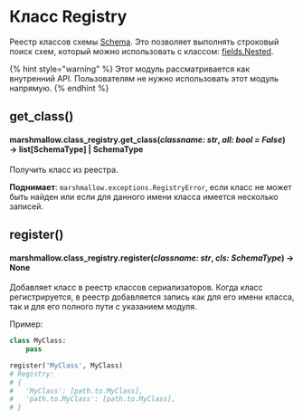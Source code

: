 # Класс Registry

Реестр классов схемы [Schema](skhema-schema.md#class-marshmallow.schema). Это позволяет выполнять строковый поиск схем, который можно использовать с классом: [fields.Nested](polya-fields-g-z.md#nested).

{% hint style="warning" %}
Этот модуль рассматривается как внутренний API. Пользователям не нужно использовать этот модуль напрямую.
{% endhint %}

## get\_class()

#### marshmallow.class\_registry.get\_class(_classname: str_, _all: bool = False_) → list\[SchemaType] | SchemaType

Получить класс из реестра.

**Поднимает**: `marshmallow.exceptions.RegistryError`, если класс не может быть найден или если для данного имени класса имеется несколько записей.

## register()

#### marshmallow.class\_registry.register(_classname: str_, _cls: SchemaType_) → None

Добавляет класс в реестр классов сериализаторов. Когда класс регистрируется, в реестр добавляется запись как для его имени класса, так и для его полного пути с указанием модуля.

Пример:

```python
class MyClass:
    pass

register('MyClass', MyClass)
# Registry:
# {
#   'MyClass': [path.to.MyClass],
#   'path.to.MyClass': [path.to.MyClass],
# }
```

